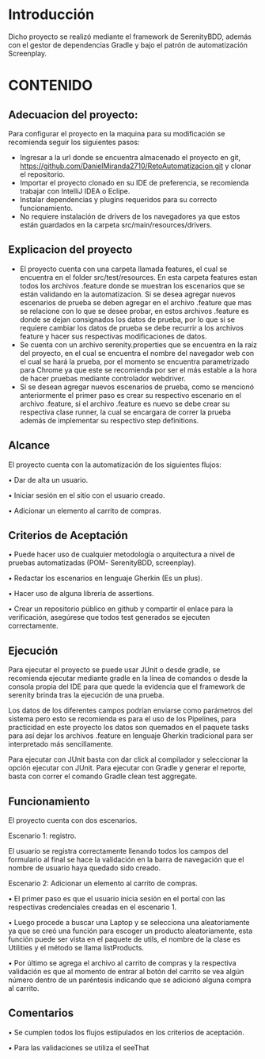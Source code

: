 # Introducción
Dicho proyecto se realizó mediante el framework de SerenityBDD, además con el gestor de dependencias Gradle y bajo el patrón de automatización Screenplay.  

# CONTENIDO
##	Adecuacion del proyecto: 
Para configurar el proyecto en la maquina para su modificación se recomienda seguir los siguientes pasos:
- Ingresar a la url donde se encuentra almacenado el proyecto en git, https://github.com/DanielMiranda2710/RetoAutomatizacion.git
y clonar el repositorio.
- Importar el proyecto clonado en su IDE de preferencia, se recomienda trabajar con IntelliJ IDEA o Eclipe.
- Instalar dependencias y plugins requeridos para su correcto funcionamiento. 
- No requiere instalación de drivers de los navegadores ya que estos están guardados en la carpeta src/main/resources/drivers.

## Explicacion del proyecto
- El proyecto cuenta con una carpeta llamada features, el cual se encuentra en el folder src/test/resources. En esta carpeta features estan todos los archivos .feature donde se muestran los escenarios que se están validando en la automatizacion. 
Si se desea agregar nuevos escenarios de prueba se deben agregar en el archivo .feature que mas se relacione con lo que se desee probar, en estos archivos .feature es donde se dejan consignados los datos de prueba, por lo que si se requiere cambiar los datos de prueba se debe recurrir a los archivos feature y hacer sus respectivas modificaciones de datos.
- Se cuenta con un archivo serenity.properties que se encuentra en la raíz del proyecto, en el cual se encuentra el nombre del navegador web con el cual se hará la prueba, por el momento se encuentra parametrizado para Chrome ya que este se recomienda por ser el más estable a la hora de hacer pruebas mediante controlador webdriver.
- Si se desean agregar nuevos escenarios de prueba, como se mencionó anteriormente el primer paso es crear su respectivo escenario en el archivo .feature, si el archivo .feature es nuevo se debe crear su respectiva clase runner, la cual se encargara de correr la prueba además de implementar su respectivo step definitions.

## Alcance
El proyecto cuenta con la automatización de los siguientes flujos:

• Dar de alta un usuario. 

• Iniciar sesión en el sitio con el usuario creado. 

• Adicionar un elemento al carrito de compras.

## Criterios de Aceptación

• Puede hacer uso de cualquier metodología o arquitectura a nivel de pruebas automatizadas (POM- SerenityBDD, screenplay). 

• Redactar los escenarios en lenguaje Gherkin (Es un plus).

• Hacer uso de alguna librería de assertions. 

• Crear un repositorio público en github y compartir el enlace para la verificación, asegúrese que todos test generados se ejecuten correctamente.

## Ejecución
Para ejecutar el proyecto se puede usar JUnit o desde gradle, se recomienda ejecutar mediante gradle en la línea de comandos o desde la consola propia del IDE para que quede la evidencia que el framework de serenity brinda tras la ejecución de una prueba.

Los datos de los diferentes campos podrían enviarse como parámetros del sistema pero esto se recomienda es para el uso de los Pipelines, para practicidad en este proyecto los datos son quemados en el paquete tasks para así dejar los archivos .feature en lenguaje Gherkin tradicional para ser interpretado más sencillamente.

Para ejecutar con JUnit basta con dar click al compilador y seleccionar la opción ejecutar con JUnit.
Para ejecutar con Gradle y generar el reporte, basta con correr el comando Gradle clean test aggregate.

## Funcionamiento
El proyecto cuenta con dos escenarios.

Escenario 1: registro.

El usuario se registra correctamente llenando todos los campos del formulario al final se hace la validación en la barra de navegación que el nombre de usuario haya quedado sido creado.

Escenario 2: Adicionar un elemento al carrito de compras.

• El primer paso es que el usuario inicia sesión en el portal con las respectivas credenciales creadas en el escenario 1.

• Luego procede a buscar una Laptop y se selecciona una aleatoriamente ya que se creó    una función para escoger un producto
aleatoriamente, esta función puede ser vista en el paquete de utils, el nombre de la clase es Utilities y el método se llama listProducts.

• Por último se agrega el archivo al carrito de compras y la respectiva validación es que al momento de entrar al botón del carrito se vea algún número dentro de un paréntesis indicando que se adicionó alguna compra al carrito.

## Comentarios
• Se cumplen todos los flujos estipulados en los criterios de aceptación.

• Para las validaciones se utiliza el seeThat
